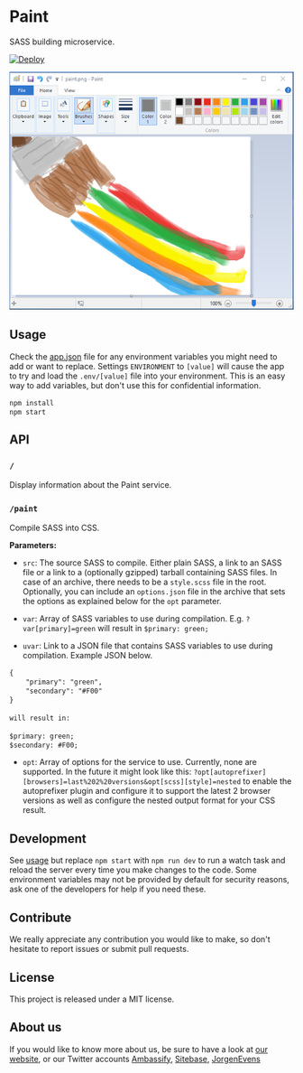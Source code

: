 # Paint

SASS building microservice.

[![Deploy](https://www.herokucdn.com/deploy/button.svg)](https://heroku.com/deploy)

![](paint.png)

## Usage

Check the [app.json](app.json) file for any environment variables you might need to add or want to replace. Settings `ENVIRONMENT` to `[value]` will cause the app to try and load the `.env/[value]` file into your environment. This is an easy way to add variables, but don't use this for confidential information.

```
npm install
npm start
```

## API

### `/`

Display information about the Paint service.

### `/paint`

Compile SASS into CSS.

__Parameters:__

- `src`: The source SASS to compile. Either plain SASS, a link to an SASS file or a link to a (optionally gzipped) tarball containing SASS files. In case of an archive, there needs to be a `style.scss` file in the root. Optionally, you can include an `options.json` file in the archive that sets the options as explained below for the `opt` parameter.

- `var`: Array of SASS variables to use during compilation. E.g. `?var[primary]=green` will result in `$primary: green;`

- `uvar`: Link to a JSON file that contains SASS variables to use during compilation. Example JSON below.

```
{
    "primary": "green",
    "secondary": "#F00"
}

will result in:

$primary: green;
$secondary: #F00;
```

- `opt`: Array of options for the service to use. Currently, none are supported. In the future it might look like this: `?opt[autoprefixer][browsers]=last%202%20versions&opt[scss][style]=nested` to enable the autoprefixer plugin and configure it to support the latest 2 browser versions as well as configure the nested output format for your CSS result.

## Development

See [usage](#usage) but replace `npm start` with `npm run dev` to run a watch task and reload the server every time you make changes to the code. Some environment variables may not be provided by default for security reasons, ask one of the developers for help if you need these.

## Contribute

We really appreciate any contribution you would like to make, so don't
hesitate to report issues or submit pull requests.

## License

This project is released under a MIT license.

## About us

If you would like to know more about us, be sure to have a look at [our website](https://www.ambassify.com), or our Twitter accounts [Ambassify](https://twitter.com/Ambassify), [Sitebase](https://twitter.com/Sitebase), [JorgenEvens](https://twitter.com/JorgenEvens)
